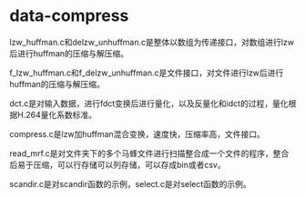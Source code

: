 # data-compress
lzw_huffman.c和delzw_unhuffman.c是整体以数组为传递接口，对数组进行lzw后进行huffman的压缩与解压缩。

f_lzw_huffman.c和f_delzw_unhuffman.c是文件接口，对文件进行lzw后进行huffman的压缩与解压缩。

dct.c是对输入数据，进行fdct变换后进行量化，以及反量化和idct的过程，量化根据H.264量化系数标准。

compress.c是lzw加huffman混合变换，速度快，压缩率高，文件接口。

read_mrf.c是对文件夹下的多个马蜂文件进行扫描整合成一个文件的程序，整合后易于压缩，可以行存储可以列存储，可以存成bin或者csv。

scandir.c是对scandir函数的示例，select.c是对select函数的示例。
